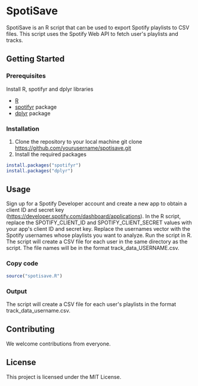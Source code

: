 # SpotiSave

SpotiSave is an R script that can be used to export Spotify playlists to CSV files. This script uses the Spotify Web API to fetch user's playlists and tracks. 

## Getting Started

### Prerequisites
Install R, spotifyr and dplyr libraries
- [R](https://www.r-project.org/)
- [spotifyr](https://github.com/charlie86/spotifyr) package
- [dplyr](https://www.r-project.org/nosvn/pandoc/dplyr.html) package

### Installation

1. Clone the repository to your local machine
git clone https://github.com/yourusername/spotisave.git
2. Install the required packages
```r
install.packages("spotifyr")
install.packages("dplyr")

```

## Usage
Sign up for a Spotify Developer account and create a new app to obtain a client ID and secret key (https://developer.spotify.com/dashboard/applications).
In the R script, replace the SPOTIFY_CLIENT_ID and SPOTIFY_CLIENT_SECRET values with your app's client ID and secret key.
Replace the usernames vector with the Spotify usernames whose playlists you want to analyze.
Run the script in R.
The script will create a CSV file for each user in the same directory as the script. The file names will be in the format track_data_USERNAME.csv.

### Copy code
```r
source("spotisave.R")
```

### Output
The script will create a CSV file for each user's playlists in the format track_data_username.csv.

## Contributing
We welcome contributions from everyone.

## License
This project is licensed under the MIT License.

